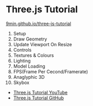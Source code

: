 # Three.js Tutorial

[9min.github.io/three-js-tutorial](https://9min.github.io/three-js-tutorial/)

1. Setup
2. Draw Geometry
3. Update Viewport On Resize
4. Controls
5. Textures & Colours
6. Lighting
7. Model Loading
8. FPS(Frame Per Cecond/Framerate)
9. Anaglyphic 3D
10. Skybox

- [Three.js Tutorial YouTube](https://www.youtube.com/playlist?list=PLRtjMdoYXLf6mvjCmrltvsD0j12ZQDMfE)
- [Three.js Tutorial GitHub](https://github.com/SonarSystems/three.js-Crash-Course)
